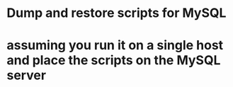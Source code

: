 # Dump and restore scripts for MySQL
# assuming you run it on a single host and place the scripts on the MySQL server
